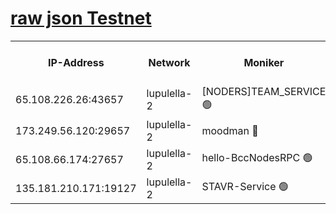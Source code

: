 [raw json Testnet](https://rpc-check.jaclalt.stavr.tech/jaclalt/rpc-jaclalt-result.json)
=

<table><tr><th>IP-Address</th><th>Network</th><th>Moniker</th><th>Latest Block Height</th><th>Earliest Block Height</th><th>Catching Up</th><th>Tx Index</th><th>Voting Power</th><th>Scan Time</th></tr><tr><td>65.108.226.26:43657</td><td>lupulella-2</td><td>[NODERS]TEAM_SERVICE 🟢</td><td>6469998</td><td>6282001</td><td>False</td><td>on</td><td>0</td><td>2024-02-01T19:03:42.542569583UTC</td></tr><tr><td>173.249.56.120:29657</td><td>lupulella-2</td><td>moodman 🔴</td><td>6469998</td><td>6369997</td><td>False</td><td>off</td><td>940134</td><td>2024-02-01T19:03:42.136422334UTC</td></tr><tr><td>65.108.66.174:27657</td><td>lupulella-2</td><td>hello-BccNodesRPC 🟢</td><td>6469997</td><td>6394001</td><td>False</td><td>on</td><td>0</td><td>2024-02-01T19:03:39.785150598UTC</td></tr><tr><td>135.181.210.171:19127</td><td>lupulella-2</td><td>STAVR-Service 🟢</td><td>6469996</td><td>6468001</td><td>False</td><td>on</td><td>0</td><td>2024-02-01T19:03:33.159381177UTC</td></tr></table>

